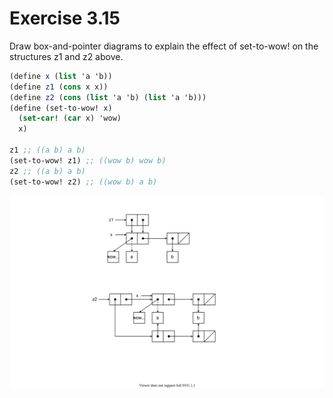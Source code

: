 # Exercise 3.15

Draw box-and-pointer diagrams to explain the effect of set-to-wow! on the structures z1 and z2 
above.

```scheme
(define x (list 'a 'b))
(define z1 (cons x x))
(define z2 (cons (list 'a 'b) (list 'a 'b)))
(define (set-to-wow! x)
  (set-car! (car x) 'wow)
  x)

z1 ;; ((a b) a b)
(set-to-wow! z1) ;; ((wow b) wow b)
z2 ;; ((a b) a b)
(set-to-wow! z2) ;; ((wow b) a b)
```

![ex3.15](pics/ex3.15/ex3.15.svg)
